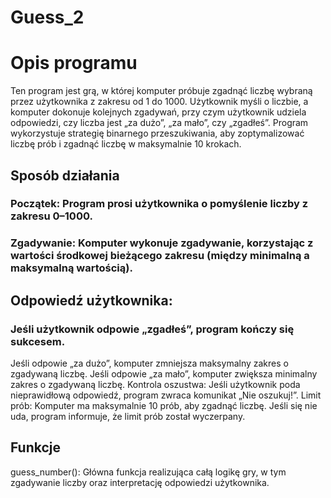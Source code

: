 # Guess_2

# Opis programu
Ten program jest grą, w której komputer próbuje zgadnąć liczbę wybraną przez użytkownika z zakresu od 1 do 1000. Użytkownik myśli o liczbie, a komputer dokonuje kolejnych zgadywań, przy czym użytkownik udziela odpowiedzi, czy liczba jest „za dużo”, „za mało”, czy „zgadłeś”. Program wykorzystuje strategię binarnego przeszukiwania, aby zoptymalizować liczbę prób i zgadnąć liczbę w maksymalnie 10 krokach.

## Sposób działania
### Początek: Program prosi użytkownika o pomyślenie liczby z zakresu 0–1000.
### Zgadywanie: Komputer wykonuje zgadywanie, korzystając z wartości środkowej bieżącego zakresu (między minimalną a maksymalną wartością).

## Odpowiedź użytkownika:
### Jeśli użytkownik odpowie „zgadłeś”, program kończy się sukcesem.
Jeśli odpowie „za dużo”, komputer zmniejsza maksymalny zakres o zgadywaną liczbę.
Jeśli odpowie „za mało”, komputer zwiększa minimalny zakres o zgadywaną liczbę.
Kontrola oszustwa: Jeśli użytkownik poda nieprawidłową odpowiedź, program zwraca komunikat „Nie oszukuj!”.
Limit prób: Komputer ma maksymalnie 10 prób, aby zgadnąć liczbę. Jeśli się nie uda, program informuje, że limit prób został wyczerpany.

## Funkcje
guess_number(): Główna funkcja realizująca całą logikę gry, w tym zgadywanie liczby oraz interpretację odpowiedzi użytkownika.
